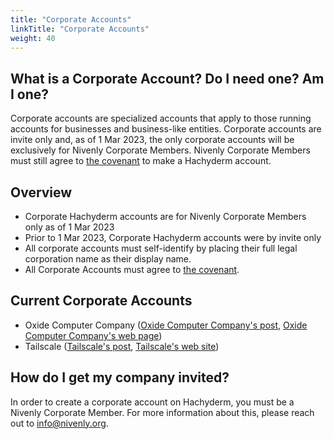 ```yaml
---
title: "Corporate Accounts"
linkTitle: "Corporate Accounts"
weight: 40
---
```


## What is a Corporate Account? Do I need one? Am I one?

Corporate accounts are specialized accounts that apply to those running accounts for businesses
and business-like entities. Corporate accounts are invite only and, as of 1 Mar 2023, the only
corporate accounts will be exclusively for Nivenly Corporate Members. Nivenly Corporate Members
must still agree to [the covenant](../covenant/) to make a Hachyderm account.

## Overview

- Corporate Hachyderm accounts are for Nivenly Corporate Members only as of 1 Mar 2023
- Prior to 1 Mar 2023, Corporate Hachyderm accounts were by invite only
- All corporate accounts must self-identify by placing their full legal
  corporation name as their display name.
- All Corporate Accounts must agree to [the covenant](../covenant/).
  
## Current Corporate Accounts

* Oxide Computer Company ([Oxide Computer Company's post](https://hachyderm.io/@oxidecomputer/109328522372516771), [Oxide Computer Company's web page](https://oxide.computer/))
* Tailscale ([Tailscale's post](https://hachyderm.io/@tailscale/109354733547660732), [Tailscale's web site](https://tailscale.com/))

## How do I get my company invited?

In order to create a corporate account on Hachyderm, you must be a Nivenly
Corporate Member. For more information about this, please reach out to
[info@nivenly.org](mailto:info@nivenly.org).
